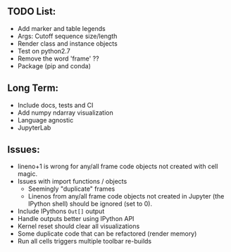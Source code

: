 ## TODO List:
- Add marker and table legends
- Args: Cutoff sequence size/length
- Render class and instance objects
- Test on python2.7
- Remove the word 'frame' ??
- Package (pip and conda)

## Long Term:
- Include docs, tests and CI
- Add numpy ndarray visualization
- Language agnostic
- JupyterLab

## Issues:
- lineno+1 is wrong for any/all frame code objects not created with cell magic.
- Issues with import functions / objects
    - Seemingly "duplicate" frames
    - Linenos from any/all frame code objects not created in Jupyter (the
      IPython shell) should be ignored (set to 0).
- Include IPythons `Out[]` output
- Handle outputs better using IPython API
- Kernel reset should clear all visualizations
- Some duplicate code that can be refactored (render memory)
- Run all cells triggers multiple toolbar re-builds
